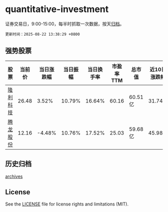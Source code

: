 # quantitative-investment

证券交易日，9:00-15:00，每半时抓取一次数据，按天[归档](archives)。

`更新时间：2025-08-22 13:38:29 +0800`

## 强势股票

|股票|当前价|当日涨跌幅|当日振幅|当日换手率|市盈率TTM|总市值|近10日涨跌幅|
|----|----|----|----|----|----|----|----|
|[隆利科技](https://xueqiu.com/S/SZ300752)|26.48|3.52%|10.79%|16.64%|60.16|60.51亿|31.74%|
|[腾龙股份](https://xueqiu.com/S/SH603158)|12.16|-4.48%|10.76%|17.52%|25.03|59.68亿|45.98%|

## 历史归档

[archives](archives)

## License

See the [LICENSE](LICENSE) file for license rights and limitations (MIT).